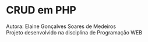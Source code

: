 # CRUD em PHP

Autora: Elaine Gonçalves Soares de Medeiros <br>
Projeto desenvolvido na disciplina de Programação WEB
